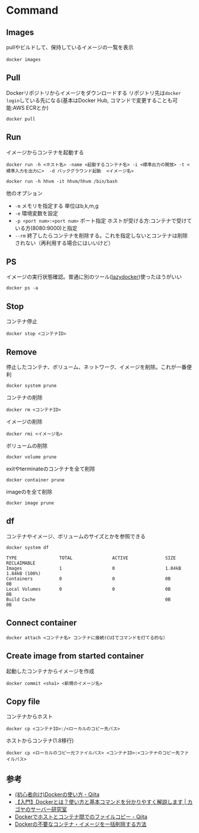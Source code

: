 # Command

## Images

pullやビルドして、保持しているイメージの一覧を表示
```
docker images　
```

## Pull

Dockerリポジトリからイメージをダウンロードする
リポジトリ先は`docker login`している先になる(基本はDocker Hub, コマンドで変更することも可能:AWS ECRとか)

```
docker pull
```

## Run

イメージからコンテナを起動する

```
docker run -h <ホスト名> -name <起動するコンテナ名> -i <標準出力の開放> -t <標準入力を出力に>  -d バックグラウンド起動  <イメージ名>
```

```
docker run -h hhvm -it hhvm/hhvm /bin/bash
```

他のオプション
- `-m` メモリを指定する 単位はb,k,m,g
- `-e` 環境変数を設定
- `-p <port num>:<port num>` ポート指定 ホストが受ける方:コンテナで受けている方(8080:9000)と指定
- `--rm` 終了したらコンテナを削除する。これを指定しないとコンテナは削除されない（再利用する場合にはいいけど）

## PS

イメージの実行状態確認。普通に別のツール([lazydocker](https://github.com/jesseduffield/lazydocker))使ったほうがいい

```
docker ps -a 
```

## Stop

コンテナ停止

```
docker stop <コンテナID>
```

## Remove

停止したコンテナ、ボリューム、ネットワーク、イメージを削除。これが一番便利
```
docker system prune
```

コンテナの削除

```
docker rm <コンテナID>
```

イメージの削除

```
docker rmi <イメージ名>
```

ボリュームの削除

```
docker volume prune
```

exitやterminateのコンテナを全て削除

```
docker container prune 
```

imageの<none>を全て削除

```
docker image prune 
```

## df

コンテナやイメージ、ボリュームのサイズとかを参照できる

```
docker system df

TYPE                TOTAL               ACTIVE              SIZE                RECLAIMABLE
Images              1                   0                   1.84kB              1.84kB (100%)
Containers          0                   0                   0B                  0B
Local Volumes       0                   0                   0B                  0B
Build Cache                                                 0B                  0B
```

## Connect container

```
docker attach <コンテナ名> コンテナに接続(CUIでコマンドを打てる的な）
```

## Create image from started container

起動したコンテナからイメージを作成
```
docker commit <sha1> <新規のイメージ名> 
```

## Copy file

コンテナからホスト

```
docker cp <コンテナID>:/<ローカルのコピー先パス>
```

ホストからコンテナ(1.8移行)

```
docker cp <ローカルのコピー元ファイルパス> <コンテナID>:<コンテナのコピー先ファイルパス>
```

## 参考

- [\(初心者向け\)Dockerの使い方 \- Qiita](https://qiita.com/butada/items/3e6cd338cb703eef64b4)
- [【入門】Dockerとは？使い方と基本コマンドを分かりやすく解説します \| カゴヤのサーバー研究室](https://www.kagoya.jp/howto/rentalserver/docker/)
- [Dockerでホストとコンテナ間でのファイルコピー \- Qiita](https://qiita.com/gologo13/items/7e4e404af80377b48fd5)
- [Dockerの不要なコンテナ・イメージを一括削除する方法](https://suin.io/537)